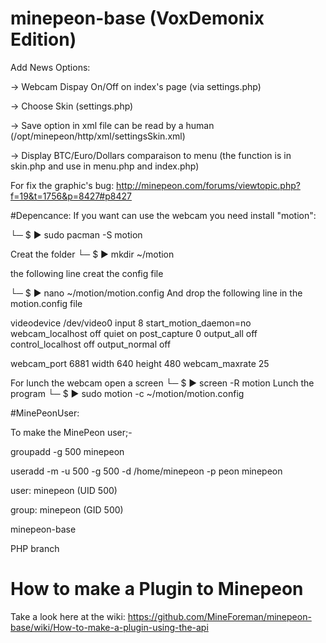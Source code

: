 minepeon-base (VoxDemonix Edition)
=============

Add News Options: 

-> Webcam Dispay On/Off on index's page (via settings.php)

-> Choose Skin (settings.php)

-> Save option in xml file can be read by a human (/opt/minepeon/http/xml/settingsSkin.xml)

-> Display BTC/Euro/Dollars comparaison to menu (the function is in skin.php and use in menu.php and index.php)


For fix the graphic's bug:
http://minepeon.com/forums/viewtopic.php?f=19&t=1756&p=8427#p8427


#Depencance:
If you want can use the webcam you need install "motion":

└─ $ ▶ sudo pacman -S motion

Creat the folder
└─ $ ▶ mkdir ~/motion

the following line creat the config file

└─ $ ▶ nano ~/motion/motion.config
And drop the following line in the motion.config file

videodevice /dev/video0
input 8
start_motion_daemon=no
webcam_localhost off
quiet on
post_capture 0
output_all off
control_localhost off
output_normal off

webcam_port 6881
width 640
height 480
webcam_maxrate 25

For lunch the webcam open a screen
└─ $ ▶ screen -R motion
Lunch the program
└─ $ ▶ sudo motion -c ~/motion/motion.config


#MinePeonUser:

To make the MinePeon user;-

groupadd -g 500 minepeon

useradd -m -u 500 -g 500 -d /home/minepeon -p peon minepeon

user: minepeon (UID 500)

group: minepeon (GID 500)

minepeon-base

PHP branch


How to make a Plugin to Minepeon
=

Take a look here at the wiki:
https://github.com/MineForeman/minepeon-base/wiki/How-to-make-a-plugin-using-the-api
